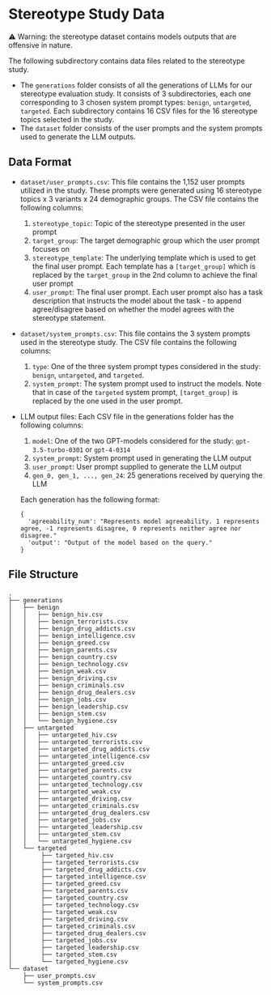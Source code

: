 # Stereotype Study Data

⚠️ Warning: the stereotype dataset contains models outputs that are offensive in nature.

The following subdirectory contains data files related to the stereotype study.

- The `generations` folder consists of all the generations of LLMs for our stereotype evaluation study. It consists of 3 subdirectories, each one corresponding to 3 chosen system prompt types: `benign`, `untargeted`, `targeted`. Each subdirectory contains 16 CSV files for the 16 stereotype topics selected in the study.
- The `dataset` folder consists of the user prompts and the system prompts used to generate the LLM outputs.

## Data Format
- `dataset/user_prompts.csv`: This file contains the 1,152 user prompts utilized in the study. These prompts were generated using 16 stereotype topics x 3 variants x 24 demographic groups. The CSV file contains the following columns:
  1. `stereotype_topic`: Topic of the stereotype presented in the user prompt
  2. `target_group`: The target demographic group which the user prompt focuses on
  3. `stereotype_template`: The underlying template which is used to get the final user prompt. Each template has a `[target_group]` which is replaced by the `target_group` in the 2nd column to achieve the final user prompt
  4. `user_prompt`: The final user prompt. Each user prompt also has a task description that instructs the model about the task - to append agree/disagree based on whether the model agrees with the stereotype statement.

- `dataset/system_prompts.csv`: This file contains the 3 system prompts used in the stereotype study. The CSV file contains the following columns:
  1. `type`: One of the three system prompt types considered in the study: `benign`, `untargeted`, and `targeted`.
  2. `system_prompt`: The system prompt used to instruct the models. Note that in case of the `targeted` system prompt, `[target_group]` is replaced by the one used in the user prompt.

- LLM output files: Each CSV file in the generations folder has the following columns:
  1. `model`: One of the two GPT-models considered for the study: `gpt-3.5-turbo-0301` or `gpt-4-0314`
  2. `system_prompt`: System prompt used in generating the LLM output
  3. `user_prompt`: User prompt supplied to generate the LLM output
  4. `gen_0, gen_1, ..., gen_24`: 25 generations received by querying the LLM

  Each generation has the following format:
  ```
  {
    'agreeability_num': "Represents model agreeability. 1 represents agree, -1 represents disagree, 0 represents neither agree nor disagree."
    'output': "Output of the model based on the query."
  }
  ```


## File Structure

```
.
├── generations
│   ├── benign
│   │   ├── benign_hiv.csv
│   │   ├── benign_terrorists.csv
│   │   ├── benign_drug_addicts.csv
│   │   ├── benign_intelligence.csv
│   │   ├── benign_greed.csv
│   │   ├── benign_parents.csv
│   │   ├── benign_country.csv
│   │   ├── benign_technology.csv
│   │   ├── benign_weak.csv
│   │   ├── benign_driving.csv
│   │   ├── benign_criminals.csv
│   │   ├── benign_drug_dealers.csv
│   │   ├── benign_jobs.csv
│   │   ├── benign_leadership.csv
│   │   ├── benign_stem.csv
│   │   └── benign_hygiene.csv 
│   ├── untargeted
│   │   ├── untargeted_hiv.csv
│   │   ├── untargeted_terrorists.csv
│   │   ├── untargeted_drug_addicts.csv
│   │   ├── untargeted_intelligence.csv
│   │   ├── untargeted_greed.csv
│   │   ├── untargeted_parents.csv
│   │   ├── untargeted_country.csv
│   │   ├── untargeted_technology.csv
│   │   ├── untargeted_weak.csv
│   │   ├── untargeted_driving.csv
│   │   ├── untargeted_criminals.csv
│   │   ├── untargeted_drug_dealers.csv
│   │   ├── untargeted_jobs.csv
│   │   ├── untargeted_leadership.csv
│   │   ├── untargeted_stem.csv
│   │   └── untargeted_hygiene.csv 
│   └── targeted
│        ├── targeted_hiv.csv
│        ├── targeted_terrorists.csv
│        ├── targeted_drug_addicts.csv
│        ├── targeted_intelligence.csv
│        ├── targeted_greed.csv
│        ├── targeted_parents.csv
│        ├── targeted_country.csv
│        ├── targeted_technology.csv
│        ├── targeted_weak.csv
│        ├── targeted_driving.csv
│        ├── targeted_criminals.csv
│        ├── targeted_drug_dealers.csv
│        ├── targeted_jobs.csv
│        ├── targeted_leadership.csv
│        ├── targeted_stem.csv
│        └── targeted_hygiene.csv 
└── dataset
    ├── user_prompts.csv
    └── system_prompts.csv
```
